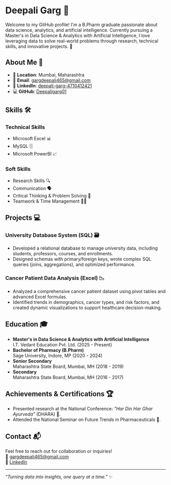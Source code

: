 # Deepali Garg 👋

Welcome to my GitHub profile! I'm a B.Pharm graduate passionate about data science, analytics, and artificial intelligence. Currently pursuing a Master's in Data Science & Analytics with Artificial Intelligence, I love leveraging data to solve real-world problems through research, technical skills, and innovative projects. 🚀

## About Me 🌟
- 📍 **Location**: Mumbai, Maharashtra
- 📧 **Email**: gargdeepali465@gmail.com
- 🔗 **LinkedIn**: [deepali-garg-4710412421](https://www.linkedin.com/in/deepali-garg-4710412421)
- 💻 **GitHub**: [Deepaligarg01](https://github.com/Deepaligarg01)

## Skills 🛠️
### Technical Skills
- Microsoft Excel 📊
- MySQL 🗄️
- Microsoft PowerBI 📈

### Soft Skills
- Research Skills 🔍
- Communication 🗣️
- Critical Thinking & Problem Solving 🧠
- Teamwork & Time Management 🤝⏰

## Projects 💻
### University Database System (SQL) 🗃️
- Developed a relational database to manage university data, including students, professors, courses, and enrollments.
- Designed schemas with primary/foreign keys, wrote complex SQL queries (joins, aggregations), and optimized performance.

### Cancer Patient Data Analysis (Excel) 📉
- Analyzed a comprehensive cancer patient dataset using pivot tables and advanced Excel formulas.
- Identified trends in demographics, cancer types, and risk factors, and created dynamic visualizations to support healthcare decision-making.

## Education 🎓
- **Master's in Data Science & Analytics with Artificial Intelligence**  
  I.T. Vedant Education Pvt. Ltd. (2025 - Present)
- **Bachelor of Pharmacy (B.Pharm)**  
  Sage University, Indore, MP (2020 - 2024)
- **Senior Secondary**  
  Maharashtra State Board, Mumbai, MH (2018 - 2019)
- **Secondary**  
  Maharashtra State Board, Mumbai, MH (2016 - 2017)

## Achievements & Certifications 🏆
- Presented research at the National Conference: *"Har Din Har Ghar Ayurveda"* (DHARA) 🌿.
- Attended the National Seminar on Future Trends in Pharmaceuticals 💊.

## Contact 📬
Feel free to reach out for collaboration or inquiries!  
📧 [gargdeepali465@gmail.com](mailto:gargdeepali465@gmail.com)  
🔗 [LinkedIn](https://www.linkedin.com/in/deepali-garg-4710412421)

---

*“Turning data into insights, one query at a time.”* ✨
